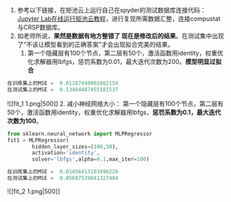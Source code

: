 1. 参考以下链接，在矩池云上运行自己在spyder的测试数据库连接代码：[Jupyter Lab在线运行矩池云教程](https://blog.csdn.net/weixin_48344945/article/details/107023671)，进行复现所需数据汇整，连接compustat与CRSP数据库。
2. 如老师所说，**果然是数据有地方整错了 现在是修改后的结果**。在测试集中出现了“不该让模型看到的正确答案”才会出现拟合完美的结果。
	1. 第一个隐藏层有100个节点，第二层有50个，激活函数用identity，权重优化求解器用lbfgs，惩罚系数为0.01，最大迭代次数为200。**模型明显过拟合**
```python
在训练集上的MSE =  0.01187440002462154
在测试集上的MSE =  0.13484487455181537
```
![[fit_1 1.png|500]]
	2. 减小神经网络大小： 第一个隐藏层有100个节点，第二层有50个，激活函数用identity，权重优化求解器用lbfgs，**惩罚系数为0.1，最大迭代次数为100**。
```python
from sklearn.neural_network import MLPRegressor
fit1 = MLPRegressor(
        hidden_layer_sizes=(100,50), 
        activation='identity',
        solver='lbfgs',alpha=0.1,max_iter=100)
```

```python
在训练集上的MSE =  0.01456413103496228
在测试集上的MSE =  0.05687539041327404
```
![[fit_2 1.png|500]]